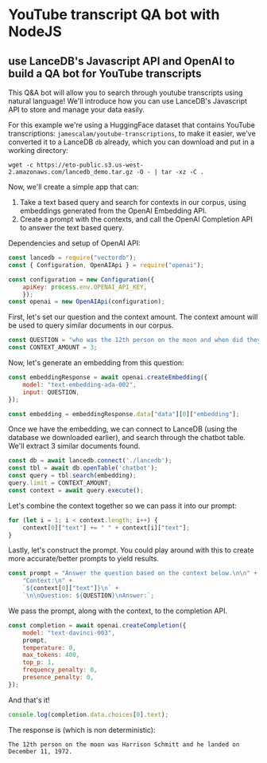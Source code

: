 # YouTube transcript QA bot with NodeJS

## use LanceDB's Javascript API and OpenAI to build a QA bot for YouTube transcripts

This Q&A bot will allow you to search through youtube transcripts using natural language! We'll introduce how you can use LanceDB's Javascript API to store and manage your data easily.

For this example we're using a HuggingFace dataset that contains YouTube transcriptions: `jamescalam/youtube-transcriptions`, to make it easier, we've converted it to a LanceDB `db` already, which you can download and put in a working directory:

```wget -c https://eto-public.s3.us-west-2.amazonaws.com/lancedb_demo.tar.gz -O - | tar -xz -C .```

Now, we'll create a simple app that can:
1. Take a text based query and search for contexts in our corpus, using embeddings generated from the OpenAI Embedding API.
2. Create a prompt with the contexts, and call the OpenAI Completion API to answer the text based query.

Dependencies and setup of OpenAI API:

```javascript
const lancedb = require("vectordb");
const { Configuration, OpenAIApi } = require("openai");

const configuration = new Configuration({
    apiKey: process.env.OPENAI_API_KEY,
    });
const openai = new OpenAIApi(configuration);
```

First, let's set our question and the context amount. The context amount will be used to query similar documents in our corpus.

```javascript
const QUESTION = "who was the 12th person on the moon and when did they land?";
const CONTEXT_AMOUNT = 3;
```

Now, let's generate an embedding from this question:

```javascript
const embeddingResponse = await openai.createEmbedding({
    model: "text-embedding-ada-002",
    input: QUESTION,
});

const embedding = embeddingResponse.data["data"][0]["embedding"];
```

Once we have the embedding, we can connect to LanceDB (using the database we downloaded earlier), and search through the chatbot table.
We'll extract 3 similar documents found.

```javascript
const db = await lancedb.connect('./lancedb');
const tbl = await db.openTable('chatbot');
const query = tbl.search(embedding);
query.limit = CONTEXT_AMOUNT;
const context = await query.execute();
```

Let's combine the context together so we can pass it into our prompt:

```javascript
for (let i = 1; i < context.length; i++) {
    context[0]["text"] += " " + context[i]["text"];
}
```

Lastly, let's construct the prompt. You could play around with this to create more accurate/better prompts to yield results.

```javascript
const prompt = "Answer the question based on the context below.\n\n" +
    "Context:\n" +
    `${context[0]["text"]}\n` +
    `\n\nQuestion: ${QUESTION}\nAnswer:`;
```

We pass the prompt, along with the context, to the completion API.

```javascript
const completion = await openai.createCompletion({
    model: "text-davinci-003",
    prompt,
    temperature: 0,
    max_tokens: 400,
    top_p: 1,
    frequency_penalty: 0,
    presence_penalty: 0,
});
```

And that's it!

```javascript
console.log(completion.data.choices[0].text);
```

The response is (which is non deterministic):

```
The 12th person on the moon was Harrison Schmitt and he landed on December 11, 1972.
```
